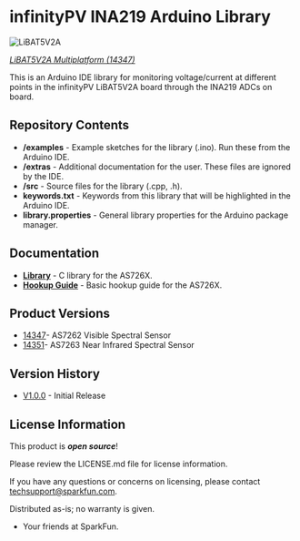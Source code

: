 infinityPV INA219 Arduino Library
========================================

![LiBAT5V2A](https://github.com/infinityPV/infinityPV_INA219-library/Arduino2.jpg)

[*LiBAT5V2A Multiplatform  (14347)*](https://www.infinitypv.com) 


This is an Arduino IDE library for monitoring voltage/current at different points in the infinityPV LiBAT5V2A board
through the INA219 ADCs on board.  

Repository Contents
-------------------

* **/examples** - Example sketches for the library (.ino). Run these from the Arduino IDE. 
* **/extras** - Additional documentation for the user. These files are ignored by the IDE. 
* **/src** - Source files for the library (.cpp, .h).
* **keywords.txt** - Keywords from this library that will be highlighted in the Arduino IDE. 
* **library.properties** - General library properties for the Arduino package manager. 

Documentation
--------------
* **[Library](https://github.com/sparkfun/Qwiic_Spectral_Sensor_AS726X)** - C library for the AS726X.
* **[Hookup Guide](https://learn.sparkfun.com/tutorials/as726x-nirvi)** - Basic hookup guide for the AS726X.

Product Versions
----------------
* [14347](https://www.sparkfun.com/products/14347)- AS7262 Visible Spectral Sensor
* [14351](https://www.sparkfun.com/products/14351)- AS7263 Near Infrared Spectral Sensor

Version History
---------------
* [V1.0.0](https://github.com/sparkfun/Sparkfun_AS726X_Arduino_Library/releases/tag/V1.0.0) - Initial Release


License Information
-------------------

This product is _**open source**_! 

Please review the LICENSE.md file for license information. 

If you have any questions or concerns on licensing, please contact techsupport@sparkfun.com.

Distributed as-is; no warranty is given.

- Your friends at SparkFun.

_<COLLABORATION CREDIT>_
